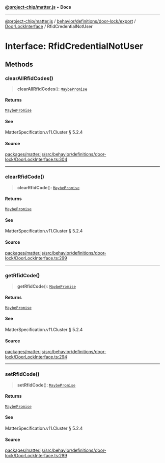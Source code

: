 [**@project-chip/matter.js**](../../../../../../../README.md) • **Docs**

***

[@project-chip/matter.js](../../../../../../../modules.md) / [behavior/definitions/door-lock/export](../../../README.md) / [DoorLockInterface](../README.md) / RfidCredentialNotUser

# Interface: RfidCredentialNotUser

## Methods

### clearAllRfidCodes()

> **clearAllRfidCodes**(): [`MaybePromise`](../../../../../../../util/export/README.md#maybepromiset)

#### Returns

[`MaybePromise`](../../../../../../../util/export/README.md#maybepromiset)

#### See

MatterSpecification.v11.Cluster § 5.2.4

#### Source

[packages/matter.js/src/behavior/definitions/door-lock/DoorLockInterface.ts:304](https://github.com/project-chip/matter.js/blob/7a8cbb56b87d4ccf34bec5a9a95ab40a1711324f/packages/matter.js/src/behavior/definitions/door-lock/DoorLockInterface.ts#L304)

***

### clearRfidCode()

> **clearRfidCode**(): [`MaybePromise`](../../../../../../../util/export/README.md#maybepromiset)

#### Returns

[`MaybePromise`](../../../../../../../util/export/README.md#maybepromiset)

#### See

MatterSpecification.v11.Cluster § 5.2.4

#### Source

[packages/matter.js/src/behavior/definitions/door-lock/DoorLockInterface.ts:299](https://github.com/project-chip/matter.js/blob/7a8cbb56b87d4ccf34bec5a9a95ab40a1711324f/packages/matter.js/src/behavior/definitions/door-lock/DoorLockInterface.ts#L299)

***

### getRfidCode()

> **getRfidCode**(): [`MaybePromise`](../../../../../../../util/export/README.md#maybepromiset)

#### Returns

[`MaybePromise`](../../../../../../../util/export/README.md#maybepromiset)

#### See

MatterSpecification.v11.Cluster § 5.2.4

#### Source

[packages/matter.js/src/behavior/definitions/door-lock/DoorLockInterface.ts:294](https://github.com/project-chip/matter.js/blob/7a8cbb56b87d4ccf34bec5a9a95ab40a1711324f/packages/matter.js/src/behavior/definitions/door-lock/DoorLockInterface.ts#L294)

***

### setRfidCode()

> **setRfidCode**(): [`MaybePromise`](../../../../../../../util/export/README.md#maybepromiset)

#### Returns

[`MaybePromise`](../../../../../../../util/export/README.md#maybepromiset)

#### See

MatterSpecification.v11.Cluster § 5.2.4

#### Source

[packages/matter.js/src/behavior/definitions/door-lock/DoorLockInterface.ts:289](https://github.com/project-chip/matter.js/blob/7a8cbb56b87d4ccf34bec5a9a95ab40a1711324f/packages/matter.js/src/behavior/definitions/door-lock/DoorLockInterface.ts#L289)
